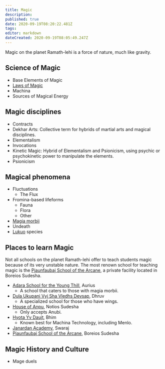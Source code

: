 ```yaml
---
title: Magic
description: 
published: true
date: 2020-09-19T08:20:22.481Z
tags: 
editor: markdown
dateCreated: 2020-09-19T08:05:49.247Z
---
```


Magic on the planet Ramath-lehi is a force of nature, much like gravity. 

## Science of Magic

- Base Elements of Magic
- [Laws of Magic](/magic/laws-of-magic)
- Machina
- Sources of Magical Energy

## Magic disciplines

- Contracts
- Dekhar Arts: Collective term for hybrids of martial arts and magical disciplines.
- Elementalism
- Invocations
- Kinetic Magic: Hybrid of Elementalism and Psionicism, using psychic or psychokinetic power to manipulate the elements.
- Psionicism

## Magical phenomena

- Fluctuations
	- The Flux
- Fromina-based lifeforms
	- Fauna
	- Flora
	- Other
- [Magia morbii](/diseases)
- Undeath
- [Lukuo](/species/lukuo) species

## Places to learn Magic

Not all schools on the planet Ramath-lehi offer to teach students magic because of its very unstable nature. The most renown school for teaching magic is the [Pjaunfaubaj School of the Arcane](/schools/pjaunfaubaj-school-of-the-arcane), a private facility located in Boreios Sudesha.

- [Adara School for the Young Thill](/schools/adara-school-for-the-young-thill), Aurius
	- A school that caters to those with magia morbii.
- [Dula Ukupani Vyj Sha Vledhs Devsap](/schools/dula-ukupani-vyj-sha-vledhs-devsap), Dhruv
	- A specialized school for those who have wings.
- [House of Anpu](/schools/house-of-anpu), Notios Sudesha
	- Only accepts Anubi.
- [Hyota Yv Daujt](/schools/hyota-yv-daujt), Bhim
	- Known best for Machina Technology, including Menlo.
- [Janardan Academy](/schools/janardan-academy), Swaraj
- [Pjaunfaubaj School of the Arcane](/schools/pjaunfaubaj-school-of-the-arcane), Boreios Sudesha

## Magic History and Culture

- Mage duels